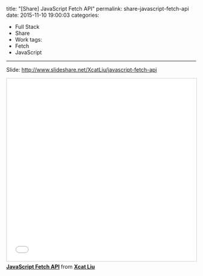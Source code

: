 title: "[Share] JavaScript Fetch API"
permalink: share-javascript-fetch-api
date: 2015-11-10 19:00:03
categories:
- Full Stack
- Share
- Work
tags:
- Fetch
- JavaScript
---

Slide: http://www.slideshare.net/XcatLiu/javascript-fetch-api

<!-- more -->

<iframe src="//www.slideshare.net/slideshow/embed_code/key/2rRo2XMS1BUiJw" width="595" height="485" frameborder="0" marginwidth="0" marginheight="0" scrolling="no" style="border:1px solid #CCC; border-width:1px; margin-bottom:5px; max-width: 100%;" allowfullscreen> </iframe> <div style="margin-bottom:5px"> <strong> <a href="//www.slideshare.net/XcatLiu/javascript-fetch-api" title="JavaScript Fetch API" target="_blank">JavaScript Fetch API</a> </strong> from <strong><a href="//www.slideshare.net/XcatLiu" target="_blank">Xcat Liu</a></strong> </div>

